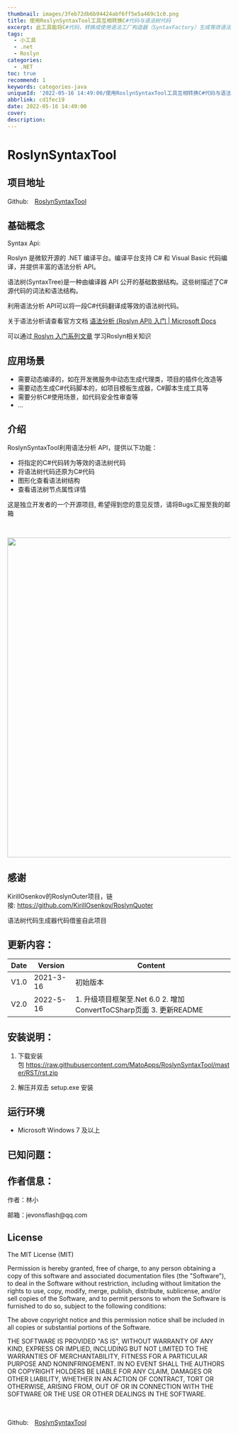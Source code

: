```yaml
---
thumbnail: images/3feb72db6b94424abf6ff5e5a469c1c0.png
title: 使用RoslynSyntaxTool工具互相转换C#代码与语法树代码
excerpt: 此工具能将C#代码，转换成使用语法工厂构造器（SyntaxFactory）生成等效语法树代码
tags:
  - 小工具
  - .net
  - Roslyn
categories:
  - .NET
toc: true
recommend: 1
keywords: categories-java
uniqueId: '2022-05-16 14:49:00/使用RoslynSyntaxTool工具互相转换C#代码与语法树代码.html'
abbrlink: cd1fec19
date: 2022-05-16 14:49:00
cover:
description:
---
```

<h1><span data-cke-copybin-start="1"><span data-cke-copybin-start="1">RoslynSyntaxTool</span></span></h1><h2>项目地址</h2><p>Github:　<a href="https://github.com/MatoApps/RoslynSyntaxTool">RoslynSyntaxTool</a></p><h2>基础概念</h2><p>Syntax Api:</p><p>Roslyn 是微软开源的 .NET 编译平台。编译平台支持 C# 和 Visual Basic 代码编译，并提供丰富的语法分析 API。</p><p>语法树(SyntaxTree)是一种由编译器 API 公开的基础数据结构。这些树描述了C#源代码的词法和语法结构。</p><p>利用语法分析 API可以将一段C#代码翻译成等效的语法树代码。</p><p>关于语法分析请查看官方文档 <span class="cke_widget_wrapper cke_widget_inline cke_widget_csdnlink cke_widget_selected" data-cke-display-name="a" data-cke-filter="off" data-cke-widget-id="6" data-cke-widget-wrapper="1"><a class="cke_widget_editable cke_widget_element" data-cke-enter-mode="2" data-cke-saved-href="https://docs.microsoft.com/zh-cn/dotnet/csharp/roslyn-sdk/get-started/syntax-analysis" data-cke-widget-data="%7B%22url%22%3A%22https%3A%2F%2Fdocs.microsoft.com%2Fzh-cn%2Fdotnet%2Fcsharp%2Froslyn-sdk%2Fget-started%2Fsyntax-analysis%22%2C%22text%22%3A%22%E8%AF%AD%E6%B3%95%E5%88%86%E6%9E%90%20(Roslyn%20API)%20%E5%85%A5%E9%97%A8%20%7C%20Microsoft%20Docs%22%2C%22desc%22%3A%22%22%2C%22icon%22%3A%22https%3A%2F%2Fcsdnimg.cn%2Frelease%2Fblog_editor_html%2Frelease2.1.3%2Fckeditor%2Fplugins%2FCsdnLink%2Ficons%2Ficon-default.png%3Ft%3DM4AD%22%2C%22isCard%22%3Afalse%2C%22hasResquest%22%3Atrue%2C%22iconDefault%22%3A%22https%3A%2F%2Fcsdnimg.cn%2Frelease%2Fblog_editor_html%2Frelease2.1.3%2Fckeditor%2Fplugins%2FCsdnLink%2Ficons%2Ficon-default.png%3Ft%3DM4AD%22%2C%22id%22%3A%22J4jWF0-1652683631466%22%2C%22classes%22%3Anull%7D" data-cke-widget-editable="text" data-cke-widget-keep-attr="0" data-cke-widget-upcasted="1" data-link-icon="https://csdnimg.cn/release/blog_editor_html/release2.1.3/ckeditor/plugins/CsdnLink/icons/icon-default.png?t=M4AD" data-link-title="语法分析 (Roslyn API) 入门 | Microsoft Docs" data-widget="csdnlink" href="https://docs.microsoft.com/zh-cn/dotnet/csharp/roslyn-sdk/get-started/syntax-analysis" title="语法分析 (Roslyn API) 入门 | Microsoft Docs">语法分析 (Roslyn API) 入门 | Microsoft Docs</a></span></p><p>可以通过<span class="cke_widget_wrapper cke_widget_inline cke_widget_csdnlink cke_widget_selected" data-cke-display-name="a" data-cke-filter="off" data-cke-widget-id="5" data-cke-widget-wrapper="1"><a class="cke_widget_editable cke_widget_element" data-cke-enter-mode="2" data-cke-saved-href="https://blog.csdn.net/WPwalter/article/details/79616402" data-cke-widget-data="%7B%22url%22%3A%22https%3A%2F%2Fblog.csdn.net%2FWPwalter%2Farticle%2Fdetails%2F79616402%22%2C%22text%22%3A%22%C2%A0Roslyn%20%E5%85%A5%E9%97%A8%E7%B3%BB%E5%88%97%E6%96%87%E7%AB%A0%22%2C%22desc%22%3A%22%22%2C%22icon%22%3A%22https%3A%2F%2Fcsdnimg.cn%2Frelease%2Fblog_editor_html%2Frelease2.1.3%2Fckeditor%2Fplugins%2FCsdnLink%2Ficons%2Ficon-default.png%3Ft%3DM4AD%22%2C%22isCard%22%3Afalse%2C%22hasResquest%22%3Atrue%2C%22iconDefault%22%3A%22https%3A%2F%2Fcsdnimg.cn%2Frelease%2Fblog_editor_html%2Frelease2.1.3%2Fckeditor%2Fplugins%2FCsdnLink%2Ficons%2Ficon-default.png%3Ft%3DM4AD%22%2C%22id%22%3A%22Eh3Wlg-1652683631465%22%2C%22classes%22%3Anull%7D" data-cke-widget-editable="text" data-cke-widget-keep-attr="0" data-cke-widget-upcasted="1" data-link-icon="https://csdnimg.cn/release/blog_editor_html/release2.1.3/ckeditor/plugins/CsdnLink/icons/icon-default.png?t=M4AD" data-link-title=" Roslyn 入门系列文章" data-widget="csdnlink" href="https://blog.csdn.net/WPwalter/article/details/79616402" title=" Roslyn 入门系列文章"> Roslyn 入门系列文章</a> 学习Roslyn相关知识 </span></p><h2 id="%E5%BA%94%E7%94%A8%E5%9C%BA%E6%99%AF">应用场景</h2><ul>
<li>需要动态编译的，如在开发微服务中动态生成代理类，项目的插件化改造等</li>
<li>需要动态生成C#代码脚本的，如项目模板生成器，C#脚本生成工具等</li>
<li>需要分析C#使用场景，如代码安全性审查等</li>
<li>...</li>
</ul><h2 id="%E4%BB%8B%E7%BB%8D">介绍</h2><p>RoslynSyntaxTool利用语法分析 API，提供以下功能：</p><ul>
<li>将指定的C#代码转为等效的语法树代码</li>
<li>将语法树代码还原为C#代码</li>
<li>图形化查看语法树结构</li>
<li>查看语法树节点属性详情</li>
</ul><p>这是独立开发者的一个开源项目, 希望得到您的意见反馈，请将Bugs汇报至我的邮箱</p><p> </p><p><span class="cke_widget_wrapper cke_widget_inline cke_widget_image cke_image_nocaption cke_widget_selected" data-cke-display-name="图像" data-cke-filter="off" data-cke-widget-id="4" data-cke-widget-wrapper="1"><img alt="" class="cke_widget_element" data-cke-saved-src="https://img-blog.csdnimg.cn/3feb72db6b94424abf6ff5e5a469c1c0.png" data-cke-widget-data="%7B%22hasCaption%22%3Afalse%2C%22src%22%3A%22https%3A%2F%2Fimg-blog.csdnimg.cn%2F3feb72db6b94424abf6ff5e5a469c1c0.png%22%2C%22alt%22%3A%22%22%2C%22width%22%3A%221080%22%2C%22height%22%3A%22720%22%2C%22lock%22%3Atrue%2C%22align%22%3A%22none%22%2C%22classes%22%3Anull%7D" data-cke-widget-keep-attr="0" data-cke-widget-upcasted="1" data-widget="image" height="720" src="3feb72db6b94424abf6ff5e5a469c1c0.png" width="1080"/></span></p><h2 id="%E6%84%9F%E8%B0%A2">感谢</h2><p>KirillOsenkov的RoslynOuter项目，链接: <span class="cke_widget_wrapper cke_widget_inline cke_widget_csdnlink cke_widget_selected" data-cke-display-name="a" data-cke-filter="off" data-cke-widget-id="1" data-cke-widget-wrapper="1"><a class="cke_widget_editable cke_widget_element" data-cke-enter-mode="2" data-cke-saved-href="https://github.com/KirillOsenkov/RoslynQuoter" data-cke-widget-data="%7B%22url%22%3A%22https%3A%2F%2Fgithub.com%2FKirillOsenkov%2FRoslynQuoter%22%2C%22text%22%3A%22https%3A%2F%2Fgithub.com%2FKirillOsenkov%2FRoslynQuoter%22%2C%22desc%22%3A%22%22%2C%22icon%22%3A%22https%3A%2F%2Fcsdnimg.cn%2Frelease%2Fblog_editor_html%2Frelease2.1.3%2Fckeditor%2Fplugins%2FCsdnLink%2Ficons%2Ficon-default.png%3Ft%3DM4AD%22%2C%22isCard%22%3Afalse%2C%22hasResquest%22%3Atrue%2C%22iconDefault%22%3A%22https%3A%2F%2Fcsdnimg.cn%2Frelease%2Fblog_editor_html%2Frelease2.1.3%2Fckeditor%2Fplugins%2FCsdnLink%2Ficons%2Ficon-default.png%3Ft%3DM4AD%22%2C%22id%22%3A%22YGdCaO-1652683631461%22%2C%22classes%22%3Anull%7D" data-cke-widget-editable="text" data-cke-widget-keep-attr="0" data-cke-widget-upcasted="1" data-link-icon="https://csdnimg.cn/release/blog_editor_html/release2.1.3/ckeditor/plugins/CsdnLink/icons/icon-default.png?t=M4AD" data-link-title="https://github.com/KirillOsenkov/RoslynQuoter" data-widget="csdnlink" href="https://github.com/KirillOsenkov/RoslynQuoter" title="https://github.com/KirillOsenkov/RoslynQuoter">https://github.com/KirillOsenkov/RoslynQuoter</a></span></p><p>语法树代码生成器代码借鉴自此项目</p><h2 id="%E6%9B%B4%E6%96%B0%E5%86%85%E5%AE%B9">更新内容：</h2><table>
<thead>
<tr><th>Date</th><th>Version</th><th>Content</th></tr>
</thead>
<tbody>
<tr>
<td>V1.0</td>
<td>2021-3-16</td>
<td>初始版本</td>
</tr>
<tr>
<td>V2.0</td>
<td>2022-5-16</td>
<td>1. 升级项目框架至.Net 6.0 2. 增加ConvertToCSharp页面 3. 更新README</td>
</tr>
</tbody>
</table><h2 id="%E5%AE%89%E8%A3%85%E8%AF%B4%E6%98%8E">安装说明：</h2><ol>
<li>
<p>下载安装包 <span class="cke_widget_wrapper cke_widget_inline cke_widget_csdnlink cke_widget_selected" data-cke-display-name="a" data-cke-filter="off" data-cke-widget-id="0" data-cke-widget-wrapper="1"><a class="cke_widget_editable cke_widget_element" data-cke-enter-mode="2" data-cke-saved-href="https://raw.githubusercontent.com/MatoApps/RoslynSyntaxTool/master/RST/rst.zip" data-cke-widget-data="%7B%22url%22%3A%22https%3A%2F%2Fraw.githubusercontent.com%2FMatoApps%2FRoslynSyntaxTool%2Fmaster%2FRST%2Frst.zip%22%2C%22text%22%3A%22https%3A%2F%2Fraw.githubusercontent.com%2FMatoApps%2FRoslynSyntaxTool%2Fmaster%2FRST%2Frst.zip%22%2C%22desc%22%3A%22%22%2C%22icon%22%3A%22https%3A%2F%2Fcsdnimg.cn%2Frelease%2Fblog_editor_html%2Frelease2.1.3%2Fckeditor%2Fplugins%2FCsdnLink%2Ficons%2Ficon-default.png%3Ft%3DM4AD%22%2C%22isCard%22%3Afalse%2C%22hasResquest%22%3Atrue%2C%22iconDefault%22%3A%22https%3A%2F%2Fcsdnimg.cn%2Frelease%2Fblog_editor_html%2Frelease2.1.3%2Fckeditor%2Fplugins%2FCsdnLink%2Ficons%2Ficon-default.png%3Ft%3DM4AD%22%2C%22id%22%3A%2267ieab-1652683631460%22%2C%22classes%22%3Anull%7D" data-cke-widget-editable="text" data-cke-widget-keep-attr="0" data-cke-widget-upcasted="1" data-link-icon="https://csdnimg.cn/release/blog_editor_html/release2.1.3/ckeditor/plugins/CsdnLink/icons/icon-default.png?t=M4AD" data-link-title="https://raw.githubusercontent.com/MatoApps/RoslynSyntaxTool/master/RST/rst.zip" data-widget="csdnlink" href="https://raw.githubusercontent.com/MatoApps/RoslynSyntaxTool/master/RST/rst.zip" title="https://raw.githubusercontent.com/MatoApps/RoslynSyntaxTool/master/RST/rst.zip">https://raw.githubusercontent.com/MatoApps/RoslynSyntaxTool/master/RST/rst.zip</a></span></p>
</li>
<li>
<p>解压并双击 setup.exe 安装</p>
</li>
</ol><h2 id="%E8%BF%90%E8%A1%8C%E7%8E%AF%E5%A2%83">运行环境</h2><ul>
<li>Microsoft Windows 7 及以上</li>
</ul><h2 id="%E5%B7%B2%E7%9F%A5%E9%97%AE%E9%A2%98">已知问题：</h2><h2 id="%E4%BD%9C%E8%80%85%E4%BF%A1%E6%81%AF">作者信息：</h2><p>作者：林小</p><p>邮箱：jevonsflash@qq.com</p><h2 id="license">License</h2><p>The MIT License (MIT)</p><p>Permission is hereby granted, free of charge, to any person obtaining a copy of this software and associated documentation files (the "Software"), to deal in the Software without restriction, including without limitation the rights to use, copy, modify, merge, publish, distribute, sublicense, and/or sell copies of the Software, and to permit persons to whom the Software is furnished to do so, subject to the following conditions:</p><p>The above copyright notice and this permission notice shall be included in all copies or substantial portions of the Software.</p><p>THE SOFTWARE IS PROVIDED "AS IS", WITHOUT WARRANTY OF ANY KIND, EXPRESS OR IMPLIED, INCLUDING BUT NOT LIMITED TO THE WARRANTIES OF MERCHANTABILITY, FITNESS FOR A PARTICULAR PURPOSE AND NONINFRINGEMENT. IN NO EVENT SHALL THE AUTHORS OR COPYRIGHT HOLDERS BE LIABLE FOR ANY CLAIM, DAMAGES OR OTHER LIABILITY, WHETHER IN AN ACTION OF CONTRACT, TORT OR OTHERWISE, ARISING FROM, OUT OF OR IN CONNECTION WITH THE SOFTWARE OR THE USE OR OTHER DEALINGS IN THE SOFTWARE.</p><p><span data-cke-copybin-start="1"><span data-cke-copybin-end="1">​</span></span></p><p><span data-cke-copybin-start="1"><span data-cke-copybin-end="1">Github:　<a href="https://github.com/MatoApps/RoslynSyntaxTool">RoslynSyntaxTool</a></span></span></p>